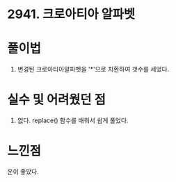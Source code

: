 # 2941. 크로아티아 알파벳

# 풀이법

1. 변경된 크로아티아알파벳을 '*'으로 치환하여 갯수를 세었다.

# 실수 및 어려웠던 점

1. 없다. replace() 함수를 배워서 쉽게 풀었다.

# 느낀점

운이 좋았다.
